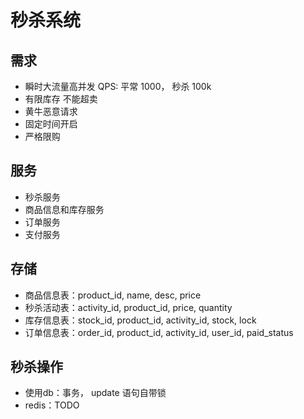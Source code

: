 # 秒杀系统

## 需求
- 瞬时大流量高并发 QPS: 平常 1000， 秒杀 100k
- 有限库存 不能超卖
- 黄牛恶意请求
- 固定时间开启
- 严格限购 

## 服务
- 秒杀服务
- 商品信息和库存服务
- 订单服务
- 支付服务

## 存储
- 商品信息表：product_id, name, desc, price
- 秒杀活动表：activity_id, product_id, price, quantity
- 库存信息表：stock_id, product_id, activity_id, stock, lock
- 订单信息表：order_id, product_id, activity_id, user_id, paid_status

## 秒杀操作
- 使用db：事务， update 语句自带锁
- redis：TODO
